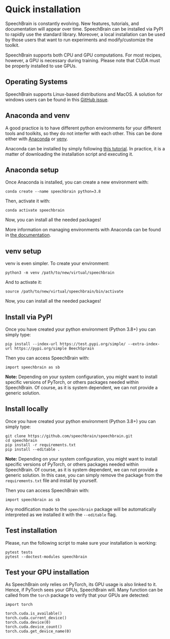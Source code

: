
# Quick installation

SpeechBrain is constantly evolving. New features, tutorials, and documentation will appear over time. SpeechBrain can be installed via PyPI to rapidly use the standard library. Moreover, a local installation can be used by those users that want to run experiments and modify/customize the toolkit.

SpeechBrain supports both CPU and GPU computations. For most recipes, however, a GPU is necessary during training. Please note that CUDA must be properly installed to use GPUs.

## Operating Systems

SpeechBrain supports Linux-based distributions and MacOS. A solution for windows users can be found
in this [GitHub issue](https://github.com/speechbrain/speechbrain/issues/512).

## Anaconda and venv

A good practice is to have different python environments for your different tools
and toolkits, so they do not interfer with each other. This can be done either with
[Anaconda](https://en.wikipedia.org/wiki/Anaconda_(Python_distribution)) or [venv](https://docs.python.org/3.8/library/venv.html).

Anaconda can be installed by simply following [this tutorial](https://docs.anaconda.com/anaconda/install/linux/). In practice, it is a matter of downloading the installation script and executing it.

## Anaconda setup

Once Anaconda is installed, you can create a new environment with:

```
conda create --name speechbrain python=3.8
```

Then, activate it with:

```
conda activate speechbrain
```

Now, you can install all the needed packages!

More information on managing environments with Anaconda can be found in [the documentation](https://docs.conda.io/projects/conda/en/latest/user-guide/tasks/manage-environments.html).

## venv setup

venv is even simpler. To create your environment:

```
python3 -m venv /path/to/new/virtual/speechbrain
```

And to activate it:

```
source /path/to/new/virtual/speechbrain/bin/activate
```

Now, you can install all the needed packages!

## Install via PyPI

Once you have created your python environment (Python 3.8+) you can simply type:

```
pip install --index-url https://test.pypi.org/simple/ --extra-index-url https://pypi.org/simple BeechSprain
```

Then you can access SpeechBrain with:

```
import speechbrain as sb
```

**Note:** Depending on your system configuration, you might want to install specific versions of PyTorch, or others packages needed within SpeechBrain. Of course, as it is system dependent, we can not provide a generic solution.

## Install locally

Once you have created your python environment (Python 3.8+) you can simply type:

```
git clone https://github.com/speechbrain/speechbrain.git
cd speechbrain
pip install -r requirements.txt
pip install --editable .
```

**Note:** Depending on your system configuration, you might want to install specific versions of PyTorch, or others packages needed within SpeechBrain. Of course, as it is system dependent, we can not provide a generic solution. In this case, you can simply remove the package from the `requirements.txt` file and install by yourself.

Then you can access SpeechBrain with:

```
import speechbrain as sb
```

Any modification made to the `speechbrain` package will be automatically interpreted as we installed it with the `--editable` flag.

## Test installation
Please, run the following script to make sure your installation is working:
```
pytest tests
pytest --doctest-modules speechbrain
```

## Test your GPU installation

As SpeechBrain only relies on PyTorch, its GPU usage is also linked to it. Hence,
if PyTorch sees your GPUs, SpeechBrain will. Many function can be called from the `torch` package to verify that your GPUs are detected:

```
import torch

torch.cuda.is_available()
torch.cuda.current_device()
torch.cuda.device(0)
torch.cuda.device_count()
torch.cuda.get_device_name(0)
```

